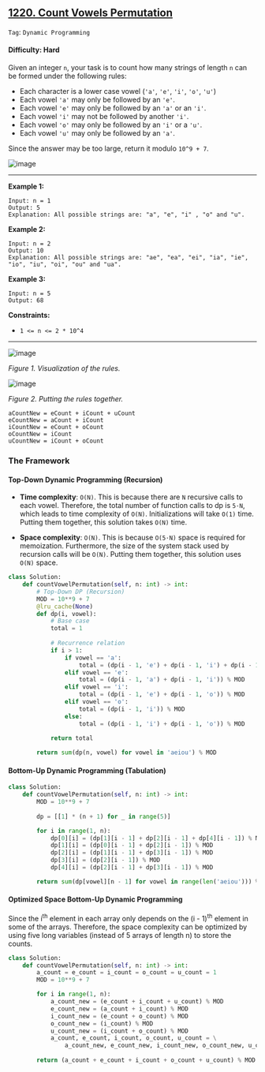 ## [1220. Count Vowels Permutation](https://leetcode.com/problems/count-vowels-permutation/)

```Tag```: ```Dynamic Programming```

#### Difficulty: Hard

Given an integer ```n```, your task is to count how many strings of length ```n``` can be formed under the following rules:

- Each character is a lower case vowel (```'a'```, ```'e'```, ```'i'```, ```'o'```, ```'u'```)
- Each vowel ```'a'``` may only be followed by an ```'e'```.
- Each vowel ```'e'``` may only be followed by an ```'a'``` or an ```'i'```.
- Each vowel ```'i'``` may not be followed by another ```'i'```.
- Each vowel ```'o'``` may only be followed by an ```'i'``` or a ```'u'```.
- Each vowel ```'u'``` may only be followed by an ```'a'```.

Since the answer may be too large, return it modulo ```10^9 + 7```.

![image](https://user-images.githubusercontent.com/35042430/221495440-0c246a29-d2ab-4da8-a920-e867790e3db3.png)

---

__Example 1:__
```
Input: n = 1
Output: 5
Explanation: All possible strings are: "a", "e", "i" , "o" and "u".
```

__Example 2:__
```
Input: n = 2
Output: 10
Explanation: All possible strings are: "ae", "ea", "ei", "ia", "ie", "io", "iu", "oi", "ou" and "ua".
```

__Example 3:__
```
Input: n = 5
Output: 68
```

__Constraints:__

- ```1 <= n <= 2 * 10^4```

---

![image](https://leetcode.com/problems/count-vowels-permutation/Figures/1220/1220-Page-1.png)

_Figure 1. Visualization of the rules._

![image](https://leetcode.com/problems/count-vowels-permutation/Figures/1220/1220-Page-2.png)

_Figure 2. Putting the rules together._

```
aCountNew = eCount + iCount + uCount
eCountNew = aCount + iCount
iCountNew = eCount + oCount
oCountNew = iCount
uCountNew = iCount + oCount
```

### The Framework

#### Top-Down Dynamic Programming (Recursion)

- __Time complexity__: ```O(N)```. This is because there are ```N``` recursive calls to each vowel. Therefore, the total number of function calls to dp is ```5⋅N```, which leads to time complexity of ```O(N)```. Initializations will take ```O(1)``` time. Putting them together, this solution takes ```O(N)``` time.

- __Space complexity__: ```O(N)```. This is because ```O(5⋅N)``` space is required for memoization. Furthermore, the size of the system stack used by recursion calls will be ```O(N)```. Putting them together, this solution uses ```O(N)``` space.

```Python
class Solution:
    def countVowelPermutation(self, n: int) -> int:
        # Top-Down DP (Recursion)
        MOD = 10**9 + 7
        @lru_cache(None)
        def dp(i, vowel):
            # Base case
            total = 1
            
            # Recurrence relation
            if i > 1:
                if vowel == 'a':
                    total = (dp(i - 1, 'e') + dp(i - 1, 'i') + dp(i - 1, 'u')) % MOD
                elif vowel == 'e':
                    total = (dp(i - 1, 'a') + dp(i - 1, 'i')) % MOD
                elif vowel == 'i':
                    total = (dp(i - 1, 'e') + dp(i - 1, 'o')) % MOD
                elif vowel == 'o':
                    total = (dp(i - 1, 'i')) % MOD
                else:
                    total = (dp(i - 1, 'i') + dp(i - 1, 'o')) % MOD
            
            return total

        return sum(dp(n, vowel) for vowel in 'aeiou') % MOD
```

#### Bottom-Up Dynamic Programming (Tabulation)

```Python
class Solution:
    def countVowelPermutation(self, n: int) -> int:
        MOD = 10**9 + 7
        
        dp = [[1] * (n + 1) for _ in range(5)]

        for i in range(1, n):
            dp[0][i] = (dp[1][i - 1] + dp[2][i - 1] + dp[4][i - 1]) % MOD
            dp[1][i] = (dp[0][i - 1] + dp[2][i - 1]) % MOD
            dp[2][i] = (dp[1][i - 1] + dp[3][i - 1]) % MOD
            dp[3][i] = (dp[2][i - 1]) % MOD
            dp[4][i] = (dp[2][i - 1] + dp[3][i - 1]) % MOD

        return sum(dp[vowel][n - 1] for vowel in range(len('aeiou'))) % MOD
```

#### Optimized Space Bottom-Up Dynamic Programming 

Since the i<sup>th</sup> element in each array only depends on the (i - 1)<sup>th</sup> element in some of the arrays. Therefore, the space complexity can be optimized by using five long variables (instead of 5 arrays of length n) to store the counts.

```Python
class Solution:
    def countVowelPermutation(self, n: int) -> int:
        a_count = e_count = i_count = o_count = u_count = 1
        MOD = 10**9 + 7

        for i in range(1, n):
            a_count_new = (e_count + i_count + u_count) % MOD
            e_count_new = (a_count + i_count) % MOD
            i_count_new = (e_count + o_count) % MOD
            o_count_new = (i_count) % MOD
            u_count_new = (i_count + o_count) % MOD
            a_count, e_count, i_count, o_count, u_count = \
                a_count_new, e_count_new, i_count_new, o_count_new, u_count_new
            
        return (a_count + e_count + i_count + o_count + u_count) % MOD
```

